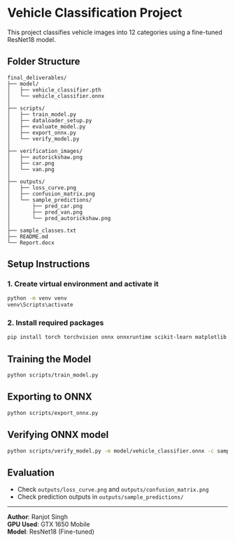 
# Vehicle Classification Project

This project classifies vehicle images into 12 categories using a fine-tuned ResNet18 model.

##  Folder Structure

```
final_deliverables/
├── model/
│   ├── vehicle_classifier.pth
│   └── vehicle_classifier.onnx
│
├── scripts/
│   ├── train_model.py
│   ├── dataloader_setup.py
│   ├── evaluate_model.py
│   ├── export_onnx.py
│   └── verify_model.py
│
├── verification_images/
│   ├── autorickshaw.png
│   ├── car.png
│   └── van.png
│
├── outputs/
│   ├── loss_curve.png
│   ├── confusion_matrix.png
│   └── sample_predictions/
│       ├── pred_car.png
│       ├── pred_van.png
│       └── pred_autorickshaw.png
│
├── sample_classes.txt
├── README.md
└── Report.docx
```

##  Setup Instructions

### 1. Create virtual environment and activate it
```bash
python -m venv venv
venv\Scripts\activate   
```

### 2. Install required packages
```bash
pip install torch torchvision onnx onnxruntime scikit-learn matplotlib opencv-python tqdm
```

##  Training the Model
```bash
python scripts/train_model.py
```

##  Exporting to ONNX
```bash
python scripts/export_onnx.py
```

##  Verifying ONNX model
```bash
python scripts/verify_model.py -m model/vehicle_classifier.onnx -c sample_classes.txt -s 224
```

##  Evaluation
- Check `outputs/loss_curve.png` and `outputs/confusion_matrix.png`
- Check prediction outputs in `outputs/sample_predictions/`

---
**Author**: Ranjot Singh  
**GPU Used**: GTX 1650 Mobile  
**Model**: ResNet18 (Fine-tuned)
